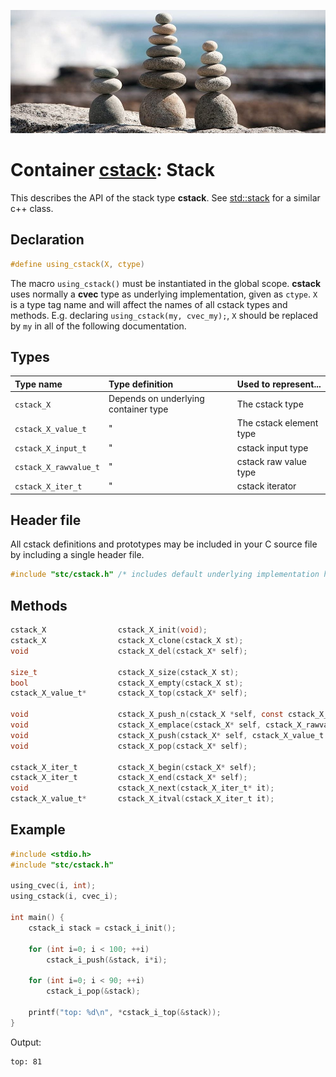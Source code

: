 ![Stack](docs/stack.jpg)
# Container [cstack](../stc/cstack.h): Stack

This describes the API of the stack type **cstack**.
See [std::stack](https://en.cppreference.com/w/cpp/container/stack) for a similar c++ class.

## Declaration

```c
#define using_cstack(X, ctype)
```
The macro `using_cstack()` must be instantiated in the global scope. **cstack** uses normally
a **cvec** type as underlying implementation, given as `ctype`. `X` is a type tag name and will
affect the names of all cstack types and methods. E.g. declaring `using_cstack(my, cvec_my);`,
`X` should be replaced by `my` in all of the following documentation.

## Types

| Type name             | Type definition                        | Used to represent...        |
|:----------------------|:---------------------------------------|:----------------------------|
| `cstack_X`            | Depends on underlying container type   | The cstack type             |
| `cstack_X_value_t`    |                   "                    | The cstack element type     |
| `cstack_X_input_t`    |                   "                    | cstack input type           |
| `cstack_X_rawvalue_t` |                   "                    | cstack raw value type       |
| `cstack_X_iter_t`     |                   "                    | cstack iterator             |

## Header file

All cstack definitions and prototypes may be included in your C source file by including a single header file.

```c
#include "stc/cstack.h" /* includes default underlying implementation header cvec.h */
```

## Methods

```c
cstack_X                cstack_X_init(void);
cstack_X                cstack_X_clone(cstack_X st);
void                    cstack_X_del(cstack_X* self);

size_t                  cstack_X_size(cstack_X st);
bool                    cstack_X_empty(cstack_X st);
cstack_X_value_t*       cstack_X_top(cstack_X* self);

void                    cstack_X_push_n(cstack_X *self, const cstack_X_input_t arr[], size_t size);
void                    cstack_X_emplace(cstack_X* self, cstack_X_rawvalue_t raw);
void                    cstack_X_push(cstack_X* self, cstack_X_value_t value);
void                    cstack_X_pop(cstack_X* self);

cstack_X_iter_t         cstack_X_begin(cstack_X* self);
cstack_X_iter_t         cstack_X_end(cstack_X* self);
void                    cstack_X_next(cstack_X_iter_t* it);
cstack_X_value_t*       cstack_X_itval(cstack_X_iter_t it);
```

## Example
```c
#include <stdio.h>
#include "stc/cstack.h"

using_cvec(i, int);
using_cstack(i, cvec_i);

int main() {
    cstack_i stack = cstack_i_init();

    for (int i=0; i < 100; ++i)
        cstack_i_push(&stack, i*i);

    for (int i=0; i < 90; ++i)
        cstack_i_pop(&stack);

    printf("top: %d\n", *cstack_i_top(&stack));
}
```
Output:
```
top: 81
```